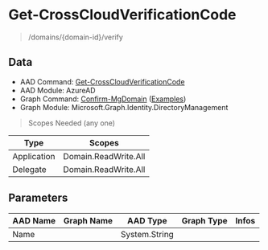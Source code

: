 # Get-CrossCloudVerificationCode

> /domains/{domain-id}/verify

## Data

+ AAD Command: [Get-CrossCloudVerificationCode](https://docs.microsoft.com/en-us/powershell/module/AzureAD/Get-CrossCloudVerificationCode)
+ AAD Module: AzureAD
+ Graph Command: [Confirm-MgDomain](https://docs.microsoft.com/en-us/powershell/module/Microsoft.Graph.Identity.DirectoryManagement/Confirm-MgDomain) ([Examples](https://github.com/orgs/msgraph/discussions?discussions_q=Confirm-MgDomain))
+ Graph Module: Microsoft.Graph.Identity.DirectoryManagement

> Scopes Needed (any one)

|Type|Scopes|
|---|---|
|Application|Domain.ReadWrite.All|
|Delegate|Domain.ReadWrite.All|

## Parameters

|AAD Name|Graph Name|AAD Type|Graph Type|Infos|
|---|---|---|---|---|
|Name||System.String|||

